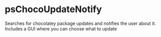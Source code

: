 # psChocoUpdateNotify
Searches for chocolatey package updates and notifies the user about it. Includes a GUI where you can choose what to update
